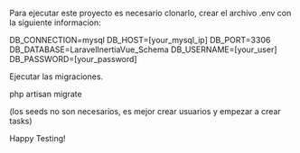 Para ejecutar este proyecto es necesario clonarlo, crear el archivo .env con la siguiente informacion:

DB_CONNECTION=mysql
DB_HOST=[your_mysql_ip]
DB_PORT=3306
DB_DATABASE=LaravelInertiaVue_Schema
DB_USERNAME=[your_user]
DB_PASSWORD=[your_password]

Ejecutar las migraciones.

php artisan migrate

(los seeds no son necesarios, es mejor crear usuarios y empezar a crear tasks)

Happy Testing!
